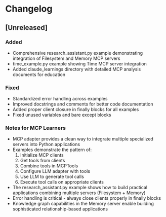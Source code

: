 # Changelog

## [Unreleased]

### Added
- Comprehensive research_assistant.py example demonstrating integration of Filesystem and Memory MCP servers
- time_example.py example showing Time MCP server integration
- Added claude_learnings directory with detailed MCP analysis documents for education

### Fixed
- Standardized error handling across examples
- Improved docstrings and comments for better code documentation
- Added proper client closure in finally blocks for all examples
- Fixed unused variables and bare except blocks

### Notes for MCP Learners
- MCP adapter provides a clean way to integrate multiple specialized servers into Python applications
- Examples demonstrate the pattern of:
  1. Initialize MCP clients
  2. Get tools from clients
  3. Combine tools in MCPTools
  4. Configure LLM adapter with tools
  5. Use LLM to generate tool calls
  6. Execute tool calls on appropriate clients
- The research_assistant.py example shows how to build practical applications combining multiple servers (Filesystem + Memory)
- Error handling is critical - always close clients properly in finally blocks
- Knowledge graph capabilities in the Memory server enable building sophisticated relationship-based applications